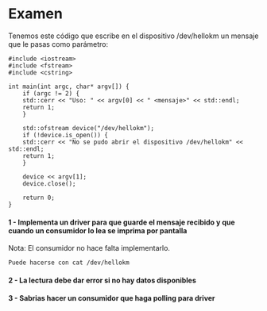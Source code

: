 # Examen

Tenemos este código que escribe en el dispositivo /dev/hellokm un mensaje que le pasas como parámetro:

	#include <iostream>
	#include <fstream>
	#include <cstring>

	int main(int argc, char* argv[]) {
	    if (argc != 2) {
		std::cerr << "Uso: " << argv[0] << " <mensaje>" << std::endl;
		return 1;
	    }

	    std::ofstream device("/dev/hellokm");
	    if (!device.is_open()) {
		std::cerr << "No se pudo abrir el dispositivo /dev/hellokm" << std::endl;
		return 1;
	    }

	    device << argv[1];
	    device.close();

	    return 0;
	}

#### 1 - Implementa un driver para que guarde el mensaje recibido y que cuando un consumidor lo lea se imprima por pantalla

Nota: El consumidor no hace falta implementarlo. 

	Puede hacerse con cat /dev/hellokm

	
#### 2 - La lectura debe dar error si no hay datos disponibles


#### 3 - Sabrias hacer un consumidor que haga polling para driver

